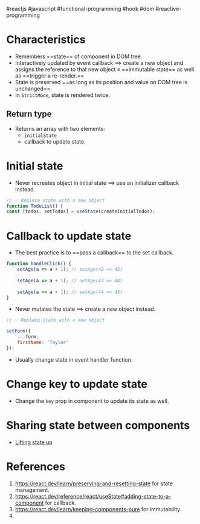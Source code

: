 #reactjs  #javascript  #functional-programming  #hook  #dom #reactive-programming

# Characteristics
- Remembers ==state== of component in DOM tree.
- Interactively updated by event callback $\implies$ create a new object and assigns the reference to that new object $\equiv$ ==immutable state== as well as ==trigger a re-render.==
- State is preserved ==as long as its position and value on DOM tree is unchanged==.
- In `StrictMode`,  state is rendered twice.
## Return type
- Returns an array with two elements:
	- `initialState`
	- callback to update state.
# Initial state
- Never recreates object in initial state $\implies$ use an initializer callback instead.
```javascript
// ✅ Replace state with a new object  
function TodoList() {  
const [todos, setTodos] = useState(createInitialTodos);
```
# Callback to update state
- The best practice is to ==pass a callback== to the set callback.
```javascript
function handleClick() {  
	setAge(a => a + 1); // setAge(42 => 43)  
	
	setAge(a => a + 1); // setAge(43 => 44)  
	
	setAge(a => a + 1); // setAge(44 => 45)  
}
```
- Never mutates the state $\implies$ create a new object instead.
```javascript
// ✅ Replace state with a new object  

setForm({  
	...form,  
	firstName: 'Taylor'  
});
```

- Usually change state in event handler function.
# Change key to update state
- Change the `key` prop in component to update its state as well.
# Sharing state between components
- [Lifting state up](Lifting%20state%20up.md)
# References
1. https://react.dev/learn/preserving-and-resetting-state for state management.
2. https://react.dev/reference/react/useState#adding-state-to-a-component for callback.
3. https://react.dev/learn/keeping-components-pure for immutability.
4. 